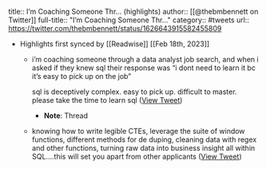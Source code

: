 title:: I’m Coaching Someone Thr... (highlights)
author:: [[@thebmbennett on Twitter]]
full-title:: "I’m Coaching Someone Thr..."
category:: #tweets
url:: https://twitter.com/thebmbennett/status/1626643915582455809

- Highlights first synced by [[Readwise]] [[Feb 18th, 2023]]
	- i’m coaching someone through a data analyst job search, and when i asked if they knew sql their response was “i dont need to learn it bc it’s easy to pick up on the job” 
	  
	  sql is deceptively complex. easy to pick up. difficult to master. please take the time to learn sql ([View Tweet](https://twitter.com/thebmbennett/status/1626643915582455809))
		- **Note**: Thread
	- knowing how to write legible CTEs, leverage the suite of window functions, different methods for de duping, cleaning data with regex and other functions, turning raw data into business insight all within SQL….this will set you apart from other applicants ([View Tweet](https://twitter.com/thebmbennett/status/1626643918723944449))